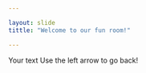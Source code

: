 ```yaml
---

layout: slide
tittle: "Welcome to our fun room!"

---
```

Your text
Use the left arrow to go back!
